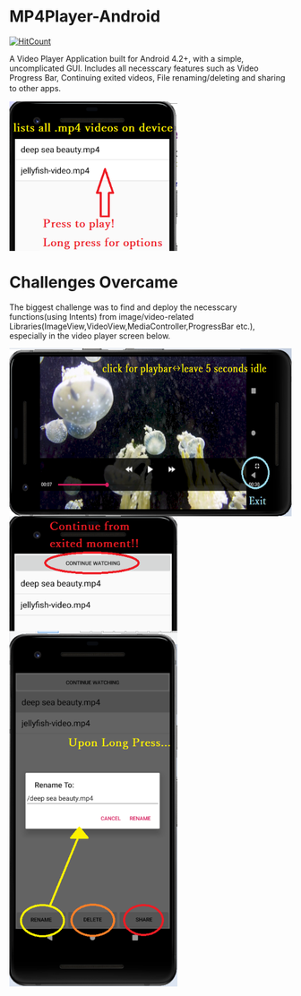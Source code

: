 # MP4Player-Android
[![HitCount](http://hits.dwyl.com/parthnan/MP4Player-Android.svg)](http://hits.dwyl.com/parthnan/MP4Player-Android)

A Video Player Application built for Android 4.2+, with a simple, uncomplicated GUI. Includes all necesscary features such as Video Progress Bar, Continuing exited videos, File renaming/deleting and sharing to other apps.　 

<img src="https://raw.githubusercontent.com/parthnan/MP4Player-Android/master/images/homescreen.png" width="300px" align="middle">
  
# Challenges Overcame
The biggest challenge was to find and deploy the necesscary functions(using Intents) from image/video-related Libraries(ImageView,VideoView,MediaController,ProgressBar etc.), especially in the video player screen below. 

<img src="https://raw.githubusercontent.com/parthnan/MP4Player-Android/master/images/playscreen.png" height="300px" align="middle">

<img src="https://raw.githubusercontent.com/parthnan/MP4Player-Android/master/images/continue.png" width="300px" align="middle">

<img src="https://raw.githubusercontent.com/parthnan/MP4Player-Android/master/images/rename.png" width="300px" align="middle">

 

